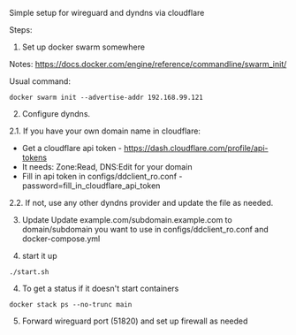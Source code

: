Simple setup for wireguard and dyndns via cloudflare

Steps:

1. Set up docker swarm somewhere

Notes: https://docs.docker.com/engine/reference/commandline/swarm_init/

Usual command:
```
docker swarm init --advertise-addr 192.168.99.121
```

2. Configure dyndns.

2.1. If you have your own domain name in cloudflare:

- Get a cloudflare api token - https://dash.cloudflare.com/profile/api-tokens
- It needs: Zone:Read, DNS:Edit for your domain
- Fill in api token in configs/ddclient_ro.conf - password=fill_in_cloudflare_api_token

2.2. If not, use any other dyndns provider and update the file as needed.

3. Update Update example.com/subdomain.example.com to domain/subdomain you want to use in configs/ddclient_ro.conf and docker-compose.yml

3. start it up

```
./start.sh
```

4. To get a status if it doesn't start containers


```
docker stack ps --no-trunc main
```

5. Forward wireguard port (51820) and set up firewall as needed